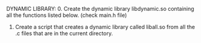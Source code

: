 DYNAMIC LIBRARY:
0. Create the dynamic library libdynamic.so containing all the functions listed below. (check main.h file)

1. Create a script that creates a dynamic library called liball.so from all the .c files that are in the current directory.
